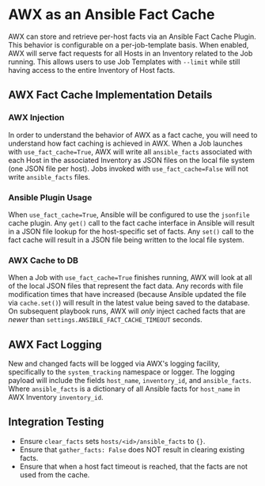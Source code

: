 # AWX as an Ansible Fact Cache

AWX can store and retrieve per-host facts via an Ansible Fact Cache Plugin.
This behavior is configurable on a per-job-template basis. When enabled, AWX
will serve fact requests for all Hosts in an Inventory related to the Job
running. This allows users to use Job Templates with `--limit` while still
having access to the entire Inventory of Host facts.

## AWX Fact Cache Implementation Details
### AWX Injection
In order to understand the behavior of AWX as a fact cache, you will need to
understand how fact caching is achieved in AWX. When a Job launches with
`use_fact_cache=True`, AWX will write all `ansible_facts` associated with
each Host in the associated Inventory as JSON files on the local file system
(one JSON file per host).  Jobs invoked with `use_fact_cache=False` will not
write `ansible_facts` files.

### Ansible Plugin Usage
When `use_fact_cache=True`, Ansible will be configured to use the `jsonfile`
cache plugin.  Any `get()` call to the fact cache interface in Ansible will
result in a JSON file lookup for the host-specific set of facts. Any `set()`
call to the fact cache will result in a JSON file being written to the local
file system.

### AWX Cache to DB
When a Job with `use_fact_cache=True` finishes running, AWX will look at all
of the local JSON files that represent the fact data.  Any records with file
modification times that have increased (because Ansible updated the file via
`cache.set()`) will result in the latest value being saved to the database.  On
subsequent playbook runs, AWX will _only_ inject cached facts that are _newer_
than `settings.ANSIBLE_FACT_CACHE_TIMEOUT` seconds.

## AWX Fact Logging
New and changed facts will be logged via AWX's logging facility, specifically
to the `system_tracking` namespace or logger. The logging payload will include
the fields `host_name`, `inventory_id`, and `ansible_facts`. Where
`ansible_facts` is a dictionary of all Ansible facts for `host_name` in AWX
Inventory `inventory_id`.

## Integration Testing
* Ensure `clear_facts` sets `hosts/<id>/ansible_facts` to `{}`.
* Ensure that `gather_facts: False` does NOT result in clearing existing facts.
* Ensure that when a host fact timeout is reached, that the facts are not used from the cache.
